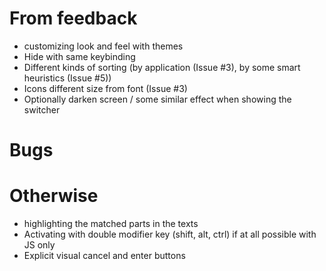 # From feedback
* customizing look and feel with themes
* Hide with same keybinding
* Different kinds of sorting (by application (Issue #3), by some smart heuristics (Issue #5))
* Icons different size from font (Issue #3)
* Optionally darken screen / some similar effect when showing the switcher

# Bugs

# Otherwise
* highlighting the matched parts in the texts
* Activating with double modifier key (shift, alt, ctrl) if at all possible with JS only
* Explicit visual cancel and enter buttons
